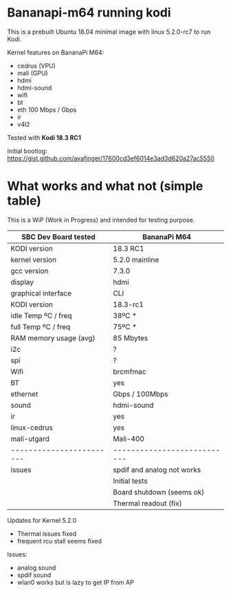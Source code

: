 # Bananapi-m64 running kodi

This is a prebuilt Ubuntu 18.04 minimal image with linux 5.2.0-rc7 to run Kodi.

Kernel features on BananaPi M64:

* cedrus (VPU)
* mali (GPU)
* hdmi
* hdmi-sound
* wifi
* bt
* eth 100 Mbps / Gbps
* ir
* v4l2

Tested with  **Kodi 18.3 RC1**

Initial bootlog: https://gist.github.com/avafinger/17600cd3ef6014e3ad3d620a27ac5550

# What works and what not (simple table)

This is a WiP (Work in Progress) and intended for testing purpose.


|  SBC Dev Board tested  |    BananaPi M64           |
|------------------------|---------------------------|
| KODI version           |      18.3 RC1             |
| kernel version         |       5.2.0 mainline      |
| gcc version            |       7.3.0               |
| display                |       hdmi                |
| graphical interface    |       CLI                 |
| KODI version           |      18.3-rc1             |
| idle Temp ºC / freq    |        38ºC *             |
| full Temp ºC / freq    |        75ºC *             |
| RAM memory usage (avg) |      85   Mbytes          |
| i2c                    |       ?                   |
| spi                    |       ?                   |
| Wifi                   |   brcmfmac                |
| BT                     |       yes                 |
| ethernet               |       Gbps / 100Mbps      |
| sound                  |   hdmi-sound              |
| ir                     |      yes                  |
| linux-cedrus           |      yes                  |
| mali-utgard            |      Mali-400             |
|------------------------|---------------------------|
| issues                 |spdif and analog not works |
|                        |   Initial tests           |
|                        | Board shutdown (seems ok) |
|                        |   Thermal readout (fix)   |

Updates for Kernel 5.2.0
  * Thermal issues fixed
  * frequent rcu stall seems fixed
  
Issues:
  * analog sound
  * spdif sound
  * wlan0 works but is lazy to get IP from AP
  
  
